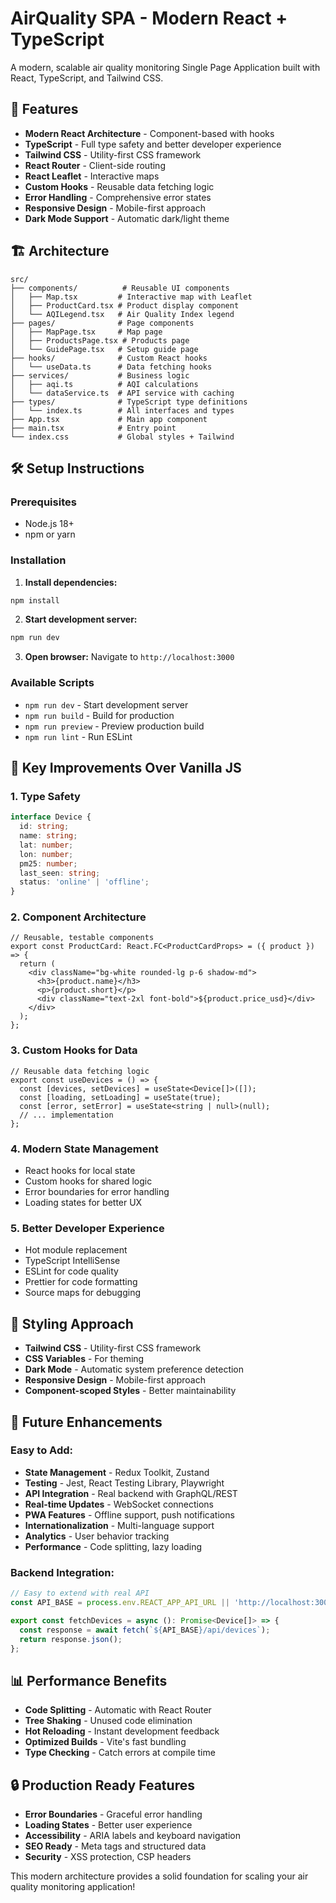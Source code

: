 # AirQuality SPA - Modern React + TypeScript

A modern, scalable air quality monitoring Single Page Application built with React, TypeScript, and Tailwind CSS.

## 🚀 Features

- **Modern React Architecture** - Component-based with hooks
- **TypeScript** - Full type safety and better developer experience
- **Tailwind CSS** - Utility-first CSS framework
- **React Router** - Client-side routing
- **React Leaflet** - Interactive maps
- **Custom Hooks** - Reusable data fetching logic
- **Error Handling** - Comprehensive error states
- **Responsive Design** - Mobile-first approach
- **Dark Mode Support** - Automatic dark/light theme

## 🏗️ Architecture

```
src/
├── components/          # Reusable UI components
│   ├── Map.tsx         # Interactive map with Leaflet
│   ├── ProductCard.tsx # Product display component
│   └── AQILegend.tsx   # Air Quality Index legend
├── pages/              # Page components
│   ├── MapPage.tsx     # Map page
│   ├── ProductsPage.tsx # Products page
│   └── GuidePage.tsx   # Setup guide page
├── hooks/              # Custom React hooks
│   └── useData.ts      # Data fetching hooks
├── services/           # Business logic
│   ├── aqi.ts          # AQI calculations
│   └── dataService.ts  # API service with caching
├── types/              # TypeScript type definitions
│   └── index.ts        # All interfaces and types
├── App.tsx             # Main app component
├── main.tsx            # Entry point
└── index.css           # Global styles + Tailwind
```

## 🛠️ Setup Instructions

### Prerequisites
- Node.js 18+ 
- npm or yarn

### Installation

1. **Install dependencies:**
```bash
npm install
```

2. **Start development server:**
```bash
npm run dev
```

3. **Open browser:**
Navigate to `http://localhost:3000`

### Available Scripts

- `npm run dev` - Start development server
- `npm run build` - Build for production
- `npm run preview` - Preview production build
- `npm run lint` - Run ESLint

## 🔧 Key Improvements Over Vanilla JS

### 1. **Type Safety**
```typescript
interface Device {
  id: string;
  name: string;
  lat: number;
  lon: number;
  pm25: number;
  last_seen: string;
  status: 'online' | 'offline';
}
```

### 2. **Component Architecture**
```tsx
// Reusable, testable components
export const ProductCard: React.FC<ProductCardProps> = ({ product }) => {
  return (
    <div className="bg-white rounded-lg p-6 shadow-md">
      <h3>{product.name}</h3>
      <p>{product.short}</p>
      <div className="text-2xl font-bold">${product.price_usd}</div>
    </div>
  );
};
```

### 3. **Custom Hooks for Data**
```tsx
// Reusable data fetching logic
export const useDevices = () => {
  const [devices, setDevices] = useState<Device[]>([]);
  const [loading, setLoading] = useState(true);
  const [error, setError] = useState<string | null>(null);
  // ... implementation
};
```

### 4. **Modern State Management**
- React hooks for local state
- Custom hooks for shared logic
- Error boundaries for error handling
- Loading states for better UX

### 5. **Better Developer Experience**
- Hot module replacement
- TypeScript IntelliSense
- ESLint for code quality
- Prettier for code formatting
- Source maps for debugging

## 🎨 Styling Approach

- **Tailwind CSS** - Utility-first CSS framework
- **CSS Variables** - For theming
- **Dark Mode** - Automatic system preference detection
- **Responsive Design** - Mobile-first approach
- **Component-scoped Styles** - Better maintainability

## 🚀 Future Enhancements

### Easy to Add:
- **State Management** - Redux Toolkit, Zustand
- **Testing** - Jest, React Testing Library, Playwright
- **API Integration** - Real backend with GraphQL/REST
- **Real-time Updates** - WebSocket connections
- **PWA Features** - Offline support, push notifications
- **Internationalization** - Multi-language support
- **Analytics** - User behavior tracking
- **Performance** - Code splitting, lazy loading

### Backend Integration:
```typescript
// Easy to extend with real API
const API_BASE = process.env.REACT_APP_API_URL || 'http://localhost:3001';

export const fetchDevices = async (): Promise<Device[]> => {
  const response = await fetch(`${API_BASE}/api/devices`);
  return response.json();
};
```

## 📊 Performance Benefits

- **Code Splitting** - Automatic with React Router
- **Tree Shaking** - Unused code elimination
- **Hot Reloading** - Instant development feedback
- **Optimized Builds** - Vite's fast bundling
- **Type Checking** - Catch errors at compile time

## 🔒 Production Ready Features

- **Error Boundaries** - Graceful error handling
- **Loading States** - Better user experience
- **Accessibility** - ARIA labels and keyboard navigation
- **SEO Ready** - Meta tags and structured data
- **Security** - XSS protection, CSP headers

This modern architecture provides a solid foundation for scaling your air quality monitoring application!
